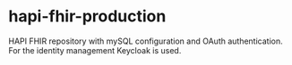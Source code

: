 # hapi-fhir-production
HAPI FHIR repository with mySQL configuration and OAuth authentication. For the identity management Keycloak is used.
